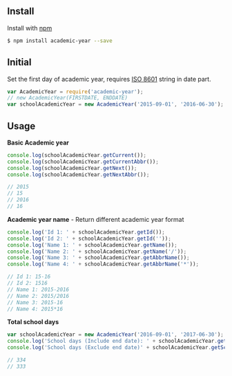 ## Install

Install with [npm](https://www.npmjs.com/)

```sh
$ npm install academic-year --save
```


## Initial

Set the first day of academic year, requires [ISO 8601](https://en.wikipedia.org/wiki/ISO_8601) string in date part.


```js
var AcademicYear = require('academic-year');
// new AcademicYear(FIRSTDATE, ENDDATE)
var schoolAcademicYear = new AcademicYear('2015-09-01', '2016-06-30'); 
```

## Usage
**Basic Academic year**
```js
console.log(schoolAcademicYear.getCurrent());
console.log(schoolAcademicYear.getCurrentAbbr());
console.log(schoolAcademicYear.getNext());
console.log(schoolAcademicYear.getNextAbbr());

// 2015
// 15
// 2016
// 16
```

**Academic year name** - Return different academic year format
```js
console.log('Id 1: ' + schoolAcademicYear.getId());
console.log('Id 2: ' + schoolAcademicYear.getId(''));	
console.log('Name 1: ' + schoolAcademicYear.getName());
console.log('Name 2: ' + schoolAcademicYear.getName('/'));	
console.log('Name 3: ' + schoolAcademicYear.getAbbrName());
console.log('Name 4: ' + schoolAcademicYear.getAbbrName('*'));	

// Id 1: 15-16
// Id 2: 1516
// Name 1: 2015-2016
// Name 2: 2015/2016
// Name 3: 2015-16
// Name 4: 2015*16
```


**Total school days**
```js
var schoolAcademicYear = new AcademicYear('2016-09-01', '2017-06-30'); 
console.log('School days (Include end date): ' + schoolAcademicYear.getSchoolDays());
console.log('School days (Exclude end date)' + schoolAcademicYear.getSchoolDays(false));

// 334
// 333
```




